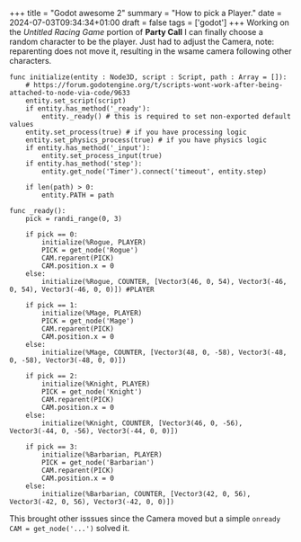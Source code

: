+++
title = "Godot awesome 2"
summary = "How to pick a Player."
date = 2024-07-03T09:34:34+01:00
draft = false
tags = ['godot']
+++
Working on the *Untitled Racing Game* portion of **Party Call** I can finally choose a random character to be the player.
Just had to adjust the Camera, note: reparenting does not move it, resulting in the wsame camera following other characters.
```
func initialize(entity : Node3D, script : Script, path : Array = []):
	# https://forum.godotengine.org/t/scripts-wont-work-after-being-attached-to-node-via-code/9633
	entity.set_script(script)
	if entity.has_method('_ready'):
		entity._ready() # this is required to set non-exported default values
	entity.set_process(true) # if you have processing logic
	entity.set_physics_process(true) # if you have physics logic
	if entity.has_method('_input'):
		entity.set_process_input(true)
	if entity.has_method('step'):
		entity.get_node('Timer').connect('timeout', entity.step)
		
	if len(path) > 0:
		entity.PATH = path

func _ready():
	pick = randi_range(0, 3)

	if pick == 0:
		initialize(%Rogue, PLAYER)
		PICK = get_node('Rogue')
		CAM.reparent(PICK)
		CAM.position.x = 0
	else:
		initialize(%Rogue, COUNTER, [Vector3(46, 0, 54), Vector3(-46, 0, 54), Vector3(-46, 0, 0)]) #PLAYER
		
	if pick == 1:
		initialize(%Mage, PLAYER)
		PICK = get_node('Mage')
		CAM.reparent(PICK)
		CAM.position.x = 0
	else:
		initialize(%Mage, COUNTER, [Vector3(48, 0, -58), Vector3(-48, 0, -58), Vector3(-48, 0, 0)])

	if pick == 2:
		initialize(%Knight, PLAYER)
		PICK = get_node('Knight')
		CAM.reparent(PICK)
		CAM.position.x = 0
	else:
		initialize(%Knight, COUNTER, [Vector3(46, 0, -56), Vector3(-44, 0, -56), Vector3(-44, 0, 0)])

	if pick == 3:
		initialize(%Barbarian, PLAYER)
		PICK = get_node('Barbarian')
		CAM.reparent(PICK)
		CAM.position.x = 0
	else:
		initialize(%Barbarian, COUNTER, [Vector3(42, 0, 56), Vector3(-42, 0, 56), Vector3(-42, 0, 0)])

```

This brought other isssues since the Camera moved but a simple `onready CAM = get_node('...')` solved it.
